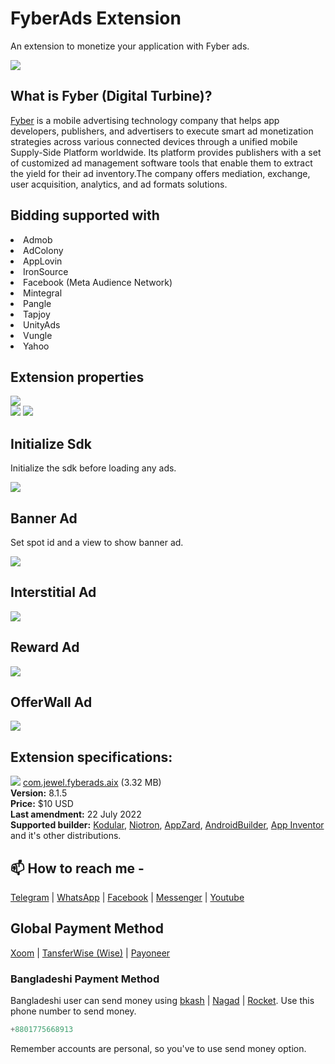 # FyberAds Extension
An extension to monetize your application with Fyber ads.

<img src="https://github.com/jewelshkjony/FyberAds/raw/main/images/Fyber-cover.png"/>

## What is Fyber (Digital Turbine)?
<a href="https://www.digitalturbine.com/">Fyber</a> is a mobile advertising technology company that helps app developers, publishers, and advertisers to execute smart ad monetization strategies across various connected devices through a unified mobile Supply-Side Platform worldwide. Its platform provides publishers with a set of customized ad management software tools that enable them to extract the yield for their ad inventory.The company offers mediation, exchange, user acquisition, analytics, and ad formats solutions.

## Bidding supported with
<li> Admob
<li> AdColony
<li> AppLovin
<li> IronSource
<li> Facebook (Meta Audience Network)
<li> Mintegral
<li> Pangle
<li> Tapjoy
<li> UnityAds
<li> Vungle
<li> Yahoo

## Extension properties
<img src="https://github.com/jewelshkjony/FyberAds/raw/main/images/aix.png"/>
<br>
<img src="https://github.com/jewelshkjony/FyberAds/raw/main/images/property-1.png"/>
<img src="https://github.com/jewelshkjony/FyberAds/raw/main/images/property-2.png"/>

## Initialize Sdk
Initialize the sdk before loading any ads.

<img src="https://github.com/jewelshkjony/FyberAds/raw/main/images/initialize.png"/>

## Banner Ad
Set spot id and a view to show banner ad.

<img src="https://github.com/jewelshkjony/FyberAds/raw/main/images/banner.png"/>

## Interstitial Ad

<img src="https://github.com/jewelshkjony/FyberAds/raw/main/images/interstitial.png"/>

## Reward Ad

<img src="https://github.com/jewelshkjony/FyberAds/raw/main/images/reward.png"/>

## OfferWall Ad

<img src="https://github.com/jewelshkjony/FyberAds/raw/main/images/offerwall.png"/>

## Extension specifications:
<img src="https://github.com/jewelshkjony/FyberAds/raw/main/images/download.png"/> <a href="https://t.me/jewelshkjony">com.jewel.fyberads.aix</a> (3.32 MB) \
<b>Version:</b> 8.1.5\
<b>Price:</b> $10 USD\
<b>Last amendment:</b> 22 July 2022\
<b>Supported builder:</b> <a href="https://www.kodular.io/">Kodular</a>, <a href="https://niotron.com/">Niotron</a>, <a href="https://appzard.com/">AppZard</a>, <a href="https://androidbuilder.in/">AndroidBuilder</a>, <a href="http://ai2.appinventor.mit.edu/">App Inventor</a> and it's other distributions.

## 📫 How to reach me -

<a href="https://t.me/jewelshkjony">Telegram</a> | <a href="https://wa.me/8801775668913">WhatsApp</a> | <a href="https://fb.com/jewelshkjony">Facebook</a> | <a href="https://m.me/jewelshkjony">Messenger</a> | <a href="https://m.youtube.com/c/JewelShikderJony">Youtube</a>

## Global Payment Method
<a href="https://www.xoom.com/bangladesh/send-money">Xoom</a> | <a href="https://wise.com/">TansferWise (Wise)</a> | <a href="http://share.payoneer.com/nav/kJkLyppKLt-FTUg-P9xnUd76yT4iWQiym2irI42PLM7uQWXuVsWvSOABMvVykU5hbFiDGSULXNdI3-yRM7JVhA2">Payoneer</a>

### Bangladeshi Payment Method
Bangladeshi user can send money using <a href="https://bka.sh/next?c=signup&uuid=C1CC9JVT1">bkash</a> | <a href="https://play.google.com/store/apps/details?id=com.konasl.nagad">Nagad</a> | <a href="https://play.google.com/store/apps/details?id=com.dbbl.mbs.apps.main">Rocket</a>.
Use this phone number to send money.

````java
+8801775668913
````

Remember accounts are personal, so you've to use send money option.

